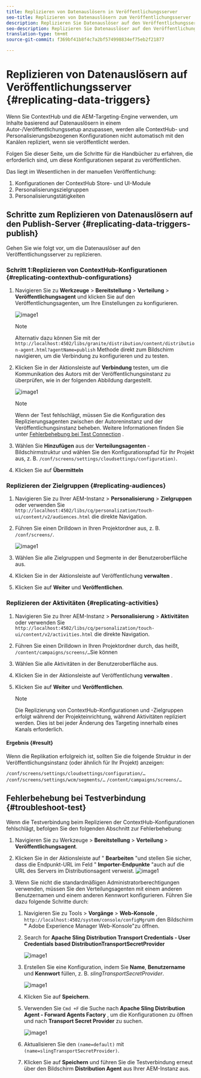 ```yaml
---
title: Replizieren von Datenauslösern in Veröffentlichungsserver
seo-title: Replizieren von Datenauslösern zum Veröffentlichungsserver
description: Replizieren Sie Datenauslöser auf den Veröffentlichungsserver.
seo-description: Replizieren Sie Datenauslöser auf den Veröffentlichungsserver.
translation-type: tm+mt
source-git-commit: f369bf41b8f4c7a2bf574998834ef75eb2f21877

---
```



# Replizieren von Datenauslösern auf Veröffentlichungsserver {#replicating-data-triggers}

Wenn Sie ContextHub und die AEM-Targeting-Engine verwenden, um Inhalte basierend auf Datenauslösern in einem Autor-/Veröffentlichungssetup anzupassen, werden alle ContextHub- und Personalisierungsbezogenen Konfigurationen nicht automatisch mit den Kanälen repliziert, wenn sie veröffentlicht werden.

Folgen Sie dieser Seite, um die Schritte für die Handbücher zu erfahren, die erforderlich sind, um diese Konfigurationen separat zu veröffentlichen.

Das liegt im Wesentlichen in der manuellen Veröffentlichung:

1. Konfigurationen der ContextHub Store- und UI-Module
1. Personalisierungszielgruppen
1. Personalisierungstätigkeiten

## Schritte zum Replizieren von Datenauslösern auf den Publish-Server {#replicating-data-triggers-publish}

Gehen Sie wie folgt vor, um die Datenauslöser auf den Veröffentlichungsserver zu replizieren.

### Schritt 1:Replizieren von ContextHub-Konfigurationen {#replicating-contexthub-configurations}

1. Navigieren Sie zu **Werkzeuge** > **Bereitstellung** > **Verteilung** > **Veröffentlichungsagent** und klicken Sie auf den Veröffentlichungsagenten, um Ihre Einstellungen zu konfigurieren.

   ![image1](/help/user-guide/assets/replicating-triggers/replicating-triggers1.png)

   >[!Note]
   >Alternativ dazu können Sie mit der `http://localhost:4502/libs/granite/distribution/content/distribution-agent.html?agentName=publish` Methode direkt zum Bildschirm navigieren, um die Verbindung zu konfigurieren und zu testen.

1. Klicken Sie in der Aktionsleiste auf **Verbindung** testen, um die Kommunikation des Autors mit der Veröffentlichungsinstanz zu überprüfen, wie in der folgenden Abbildung dargestellt.

   ![image1](/help/user-guide/assets/replicating-triggers/replicating-triggers2.png)

   >[!Note]
   >Wenn der Test fehlschlägt, müssen Sie die Konfiguration des Replizierungsagenten zwischen der Autoreninstanz und der Veröffentlichungsinstanz beheben. Weitere Informationen finden Sie unter [Fehlerbehebung bei Test Connection](/help/user-guide/replicating-data-triggers.md#troubleshoot-test) .

1. Wählen Sie **Hinzufügen** aus der **Verteilungsagenten** -Bildschirmstruktur und wählen Sie den Konfigurationspfad für Ihr Projekt aus, z. B. `/conf/screens/settings/cloudsettings/configuration)`.

1. Klicken Sie auf **Übermitteln**

### Replizieren der Zielgruppen {#replicating-audiences}

1. Navigieren Sie zu Ihrer AEM-Instanz > **Personalisierung** > **Zielgruppen** oder verwenden Sie `http://localhost:4502/libs/cq/personalization/touch-ui/content/v2/audiences.html` die direkte Navigation.

1. Führen Sie einen Drilldown in Ihren Projektordner aus, z. B. `/conf/screens/`.

   ![image1](/help/user-guide/assets/replicating-triggers/replicating-triggers5.png)

1. Wählen Sie alle Zielgruppen und Segmente in der Benutzeroberfläche aus.

1. Klicken Sie in der Aktionsleiste auf Veröffentlichung **verwalten** .

1. Klicken Sie auf **Weiter** und **Veröffentlichen**.

### Replizieren der Aktivitäten {#replicating-activities}

1. Navigieren Sie zu Ihrer AEM-Instanz > **Personalisierung** > **Aktivitäten** oder verwenden Sie `http://localhost:4502/libs/cq/personalization/touch-ui/content/v2/activities.html` die direkte Navigation.

1. Führen Sie einen Drilldown in Ihren Projektordner durch, das heißt, `/content/campaigns/screens/…`Sie können

1. Wählen Sie alle Aktivitäten in der Benutzeroberfläche aus.

1. Klicken Sie in der Aktionsleiste auf Veröffentlichung **verwalten** .

1. Klicken Sie auf **Weiter** und **Veröffentlichen**.

   > [!Note]
   >Die Replizierung von ContextHub-Konfigurationen und -Zielgruppen erfolgt während der Projekteinrichtung, während Aktivitäten repliziert werden. Dies ist bei jeder Änderung des Targeting innerhalb eines Kanals erforderlich.

#### Ergebnis {#result}

Wenn die Replikation erfolgreich ist, sollten Sie die folgende Struktur in der Veröffentlichungsinstanz (oder ähnlich für Ihr Projekt) anzeigen:

`/conf/screens/settings/cloudsettings/configuration/…`
`/conf/screens/settings/wcm/segments/…`
`/content/campaigns/screens/…`

## Fehlerbehebung bei Testverbindung {#troubleshoot-test}

Wenn die Testverbindung beim Replizieren der ContextHub-Konfigurationen fehlschlägt, befolgen Sie den folgenden Abschnitt zur Fehlerbehebung:

1. Navigieren Sie zu Werkzeuge > **Bereitstellung** > **Verteilung** > **Veröffentlichungsagent**.

1. Klicken Sie in der Aktionsleiste auf &quot; **Bearbeiten** &quot;und stellen Sie sicher, dass die Endpunkt-URL im Feld &quot; **Importer-Endpunkte** &quot;auch auf die URL des Servers im Distributionsagent verweist.
   ![image1](/help/user-guide/assets/replicating-triggers/replicating-triggers9.png)

1. Wenn Sie nicht die standardmäßigen Administratorberechtigungen verwenden, müssen Sie den Verteilungsagenten mit einem anderen Benutzernamen und einem anderen Kennwort konfigurieren.
Führen Sie dazu folgende Schritte durch:

   1. Navigieren Sie zu Tools > **Vorgänge** > **Web-Konsole** , `http://localhost:4502/system/console/configMgr`um den Bildschirm **&quot;** Adobe Experience Manager Web-Konsole&quot;zu öffnen.

   1. Search for **Apache Sling Distribution Transport Credentials - User Credentials based DistributionTransportSecretProvider**

      ![image1](/help/user-guide/assets/replicating-triggers/replicating-triggers6.png)

   1. Erstellen Sie eine Konfiguration, indem Sie **Name**, **Benutzername** und **Kennwort** füllen, z. B. *slingTransportSecretProvider*.

      ![image1](/help/user-guide/assets/replicating-triggers/replicating-triggers7.png)

   1. Klicken Sie auf **Speichern**.

   1. Verwenden Sie `Cmd +F` die Suche nach **Apache Sling Distribution Agent - Forward Agents Factory** , um die Konfigurationen zu öffnen und nach **Transport Secret Provider** zu suchen.

      ![image1](/help/user-guide/assets/replicating-triggers/replicating-triggers8.png)

   1. Aktualisieren Sie den `(name=default)` mit `(name=slingTransportSecretProvider)`.

   1. Klicken Sie auf **Speichern** und führen Sie die Testverbindung erneut über den Bildschirm **Distribution Agent** aus Ihrer AEM-Instanz aus.

